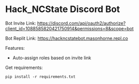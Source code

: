 # Hack_NCState Discord Bot

Bot Invite Link: https://discord.com/api/oauth2/authorize?client_id=1088585820421750914&permissions=8&scope=bot

Bot Replit Link:
https://hackncstatebot.masonhorne.repl.co

Features:
- Auto-assign roles based on invite link

Get requirements:
```
pip install -r requirements.txt
```